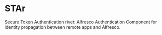 STAr
====

Secure Token Authentication rivet: Alfresco Authentication Component for identity propagation between remote apps and Alfresco.
